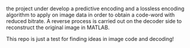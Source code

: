the project under develop a predictive encoding and a lossless encoding algorithm to 
apply on image data in order to obtain a code-word with reduced bitrate. A reverse process is 
carried out on the decoder side to reconstruct the original image in MATLAB.

This repo is just a test for finding ideas in image code and decoding!
